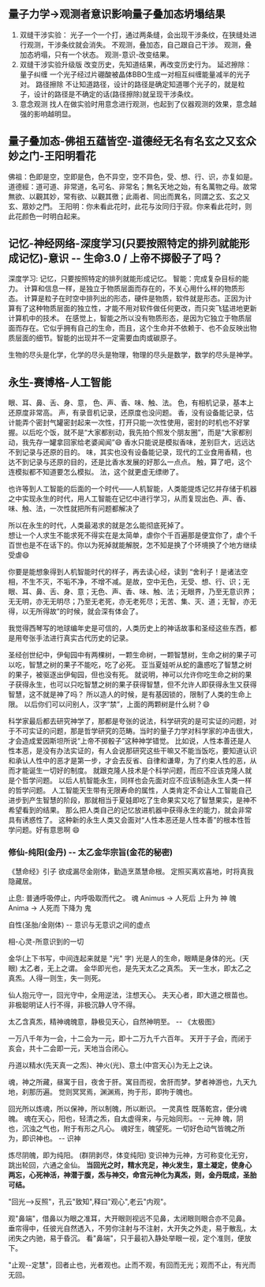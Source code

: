 ## 量子力学->观测者意识影响量子叠加态坍塌结果
1. 双缝干涉实验： 
光子一个一个打，通过两条缝，会出现干涉条纹，在狭缝处进行观测，干涉条纹就会消失。
不观测，叠加态，自己跟自己干涉。
观测，叠加态坍塌，只有一个状态。
观测-意识-改变结果。
2. 双缝干涉实验升级版 改变历史，先知道结果，再改变历史行为。
延迟擦除：
量子纠缠 一个光子经过片硼酸被晶体BBO生成一对相互纠缠能量减半的光子对。
路径擦除 
不让知道路径，设计的路径是确定知道哪个光子的，就是粒子，设计的路径是不确定的话(路径擦除)就呈现干涉条纹。
3. 意念观测 找人在做实验时用意念进行观测，也起到了仪器观测的效果，意念越强的影响越明显。

## 量子叠加态-佛祖五蕴皆空-道德经无名有名玄之又玄众妙之门-王阳明看花
佛祖：色即是空，空即是色，色不异空，空不异色，受、想、行、识，亦复如是。
道德經：道可道、非常道，名可名、非常名；無名天地之始，有名萬物之母。故常無欲、以觀其妙，常有欲、以觀其徼；此兩者、同出而異名，同謂之玄、玄之又玄、眾妙之門。
王阳明：你未看此花时，此花与汝同归于寂。你来看此花时，则此花颜色一时明白起来。

## 记忆-神经网络-深度学习(只要按照特定的排列就能形成记忆)-意识  -- 生命3.0 / 上帝不掷骰子了吗？
深度学习: 记忆，只要按照特定的排列就能形成记忆。
智能：完成复杂目标的能力。
计算和信息一样，是独立于物质层面而存在的，不关心用什么样的物质形态。
计算是粒子在时空中排列出的形态，硬件是物质，软件就是形态。正因为计算有了这种物质层面的独立性，才能不用对软件做任何更改，而只突飞猛进地更新计算机中的技术。
在感觉上，智能之所以没有物质形态，是因为它独立于物质层面而存在。它似乎拥有自己的生命，而且，这个生命并不依赖于、也不会反映出物质层面的细节。智能的出现并不一定需要血肉或碳原子。

生物的尽头是化学，化学的尽头是物理，物理的尽头是数学，数学的尽头是神学。

## 永生-赛博格-人工智能
眼、耳、鼻、舌、身、意，
色、声、香、味、触、法。
色，有相机记录，基本上还原度非常高。
声，有录音机记录，还原度也没问题。
香，没有设备能记录，估计能弄个密封气罐密封起来一次性，打开只能一次性使用，密封的时机也不好掌握。以后吃个饭，就不是“大家都别动，我先拍个照发个朋友圈”，而是“大家都别动，我先存一罐拿回家给老婆闻闻”😄  香水只能说是模拟香味，差别巨大，远远达不到记录与还原的目的。
味，其实也没有设备能记录，现代的工业食用香精，也达不到记录与还原的目的，还是比香水发展的好那么一点点。
触，算了吧，这个连模拟都不知道要怎么模拟。
法，这个就更虚无缥缈了。

也许等到人工智能的后面的一个时代——人机智能，人类能提炼记忆并存储于机器之中实现永生的时代，用人工智能在记忆中进行学习，从而复现出色、声、香、味、触、法，一次性就把所有问题都解决了

所以在永生的时代，人类最渴求的就是怎么能彻底死掉了。   
想让一个人求生不能求死不得实在是太简单，虐你个千百遍那是便宜你了，虐个千百世也是不在话下的。你以为死掉就能解脱，怎不知是换了个环境换了个地方继续受虐😄

你要是能想象得到人机智能时代的样子，再去读心经，读到 “舍利子！是诸法空相，不生不灭，不垢不净，不增不减。是故，空中无色，无受、想、行、识；无眼、耳、鼻、舌、身、意；无色、声、香、味、触、法；无眼界，乃至无意识界；无无明，亦无无明尽；乃至无老死，亦无老死尽；无苦、集、灭、道；无智，亦无得，以无所得故”的时候，就会深有体会了。

我觉得西琴写的地球编年史是可信的，人类历史上的神话故事和圣经这些东西，都是用夸张手法进行真实古代历史的记录。 

圣经创世纪中，伊甸园中有两棵树，一颗生命树，一颗智慧树，生命之树的果子可以吃，智慧之树的果子不能吃，吃了必死。 亚当夏娃听从蛇的蛊惑吃了智慧之树的果子，被驱逐出伊甸园，但也没有死。  就说明，神可以允许你吃生命之树的果子获得永生，也可以只吃智慧之树的果子获得智慧，但不允许人即获得永生又获得智慧，这不就是神了吗？ 所以造人的时候，是有基因锁的，限制了人类的生命上限。 以后你们可以问别人，汉字“禁”，上面的两颗树是什么树？😄

科学家最后都去研究神学了，那都是夸张的说法，科学研究的是可实证的问题，对于不可实证的问题，那是哲学研究的范畴。当时的量子力学对科学家的冲击很大，才会造成爱因斯坦所说“上帝不掷骰子”这种神学错觉。 
比如说，人性本善还是人性本恶，是没有办法实证的，有人会说那研究这些干嘛又不能当饭吃，要知道认识和承认人性中的恶才是第一步，才会去反省、自律和谦卑，为了约束人性的恶，从而才能诞生一切好的制度。
就跟克隆人技术是个科学问题，而应不应该克隆人就是个哲学问题。 以后人机智能永生，同样也会先面对应不应该制造永生人类一样的哲学问题。 
人工智能天生带有无限寿命的属性，人类肯定不会让人工智能自己进步到产生智慧的阶段，那就相当于夏娃即吃了生命果实又吃了智慧果实，是神不希望看到的结果。 那么把人类自己的记忆放进机器中获得永生的能力，就会非常具有诱惑性了。 这种新的永生人类又会面对“人性本恶还是人性本善”的根本性哲学问题。好有意思啊 😄

### 修仙-纯阳(金丹) -- 太乙金华宗旨(金花的秘密)
《慧命经》引子
    欲成漏尽金刚体，勤造烹蒸慧命根。
    定照买离欢喜地，时将真我隐藏居。

止息: 普通呼吸停止，内呼吸取而代之。
魂 Animus -> 人死后 上升为 神
魄 Anima  -> 人死而 下降为 鬼

自性(圣胎/金刚体) -- 意识与无意识之间的虚点

相-心灵-所意识到的一切

金华(上下书写，中间连起来就是 "光" 字) 光是人的生命，眼睛是身体的光。(天眼)
太乙者，无上之谓。
金华即光也，是先天太乙之真炁。
天一生水，即太乙之真炁。人得一则生，失一则死。

仙人抱元守一，回光守中，全用逆法，注想天心。
夫天心者，即大道之根苗也。
非极聪明证人行不得，非极沉静人守不得。

太乙含真炁，精神魂魄意，静极见天心，自然神明至。 -- 《太极图》

一万八千年为一会，十二会为一元，即十二万九千六百年。
天开于子会，而闭于亥会，共十二会即一元，天地当合闭心。

丹道以精水(先天真一之炁)、神火(光)、意土(中宫天心)为无上之诀。

魂，神之所藏，昼寓于目，夜舍于肝。寓目而视，舍肝而梦。梦者神游也，九天九地，刹那历遍。
    觉则冥冥焉，渊渊焉，拘于形，即拘于魄也。

回光所以炼魂，所以保神，所以制魄，所以断识。
一灵真性 既落乾宫，便分魂魄。
    魂在天心，阳也，轻清之炁，自太虚得来，与元始同形。 -- 元神
    魄，阴也，沉浊之气也，附于有形之凡心。
        魂好生，魄望死。一切好色动气皆魄之所为，即识神也。 -- 识神

炼尽阴魄，即为纯阳。 (群阴剥尽，体变纯阳)
    变识神为元神，方可称变化无穷，跳出轮回，六通之金仙。
    **当回光之时，精水充足，神火发生，意土凝定，使身心两忘，心死神活，神潜于腹，炁与神交，命宫元神化为真炁，则，金丹既成，圣胎可结。**

"回光-->反照"，孔云"致知",释曰"观心",老云"内观"。

观"鼻端"，借鼻以为眼之准耳，大开眼则视远不见鼻，太闭眼则眼合亦不见鼻。
垂帘得中，任彼光自然透入，不劳你注射与不注射，大开失之外走，易于散乱，太闭失之内驰，易于昏沉。
看"鼻端"，只于最初入静处举眼一视，定个准则，便放下。

"止观--定慧"，回者止也，光者观也。止而不观，有回而无光；观而不止，有光而无回。